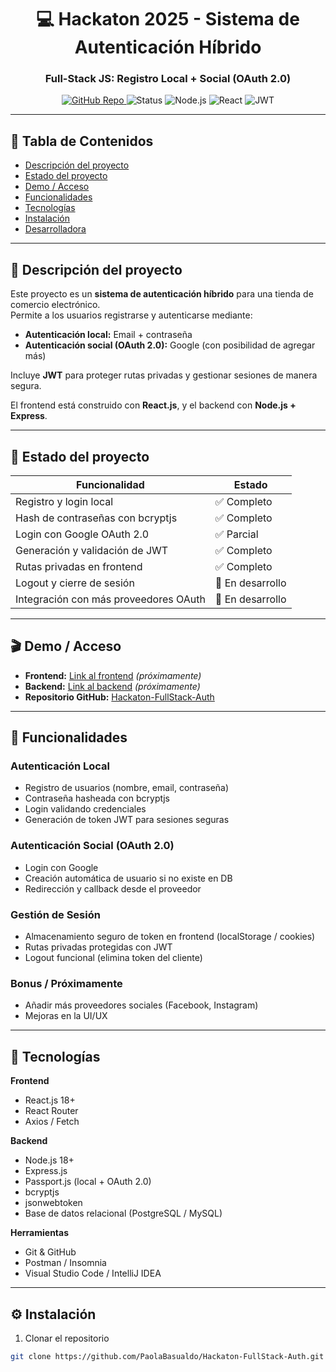 <h1 align="center">
💻 Hackaton 2025 - Sistema de Autenticación Híbrido
</h1>
<h3 align="center">
Full-Stack JS: Registro Local + Social (OAuth 2.0)
</h3>

<p align="center">
  <a href="https://github.com/PaolaBasualdo/Hackaton-FullStack-Auth">
    <img src="https://img.shields.io/badge/GitHub-Repo-blue?logo=github" alt="GitHub Repo"/>
  </a>
  <img src="https://img.shields.io/badge/STATUS-IN%20DESARROLLO-yellow" alt="Status"/>
  <img src="https://img.shields.io/badge/Node.js-18+-green?logo=node.js" alt="Node.js"/>
  <img src="https://img.shields.io/badge/React-18+-blue?logo=react" alt="React"/>
  <img src="https://img.shields.io/badge/JWT-Security-orange" alt="JWT"/>
</p>

---

## 📌 Tabla de Contenidos

- [Descripción del proyecto](#descripción-del-proyecto)  
- [Estado del proyecto](#estado-del-proyecto)  
- [Demo / Acceso](#demo--acceso)  
- [Funcionalidades](#funcionalidades)  
- [Tecnologías](#tecnologías)  
- [Instalación](#instalación)  
- [Desarrolladora](#desarrolladora)  

---

## 📖 Descripción del proyecto

Este proyecto es un **sistema de autenticación híbrido** para una tienda de comercio electrónico.  
Permite a los usuarios registrarse y autenticarse mediante:

- **Autenticación local:** Email + contraseña  
- **Autenticación social (OAuth 2.0):** Google (con posibilidad de agregar más)  

Incluye **JWT** para proteger rutas privadas y gestionar sesiones de manera segura.  

El frontend está construido con **React.js**, y el backend con **Node.js + Express**.

---

## 🚧 Estado del proyecto

| Funcionalidad                        | Estado       |
|-------------------------------------|------------|
| Registro y login local               | ✅ Completo |
| Hash de contraseñas con bcryptjs     | ✅ Completo |
| Login con Google OAuth 2.0           | ✅ Parcial  |
| Generación y validación de JWT       | ✅ Completo |
| Rutas privadas en frontend           | ✅ Completo |
| Logout y cierre de sesión            | 🚧 En desarrollo |
| Integración con más proveedores OAuth| 🚧 En desarrollo |

---

## 🎬 Demo / Acceso

- **Frontend:** [Link al frontend](#) *(próximamente)*  
- **Backend:** [Link al backend](#) *(próximamente)*  
- **Repositorio GitHub:** [Hackaton-FullStack-Auth](https://github.com/PaolaBasualdo/Hackaton-FullStack-Auth)

---

## 🔧 Funcionalidades

### Autenticación Local
- Registro de usuarios (nombre, email, contraseña)
- Contraseña hasheada con bcryptjs
- Login validando credenciales
- Generación de token JWT para sesiones seguras

### Autenticación Social (OAuth 2.0)
- Login con Google
- Creación automática de usuario si no existe en DB
- Redirección y callback desde el proveedor

### Gestión de Sesión
- Almacenamiento seguro de token en frontend (localStorage / cookies)
- Rutas privadas protegidas con JWT
- Logout funcional (elimina token del cliente)

### Bonus / Próximamente
- Añadir más proveedores sociales (Facebook, Instagram)
- Mejoras en la UI/UX

---

## 🚀 Tecnologías

**Frontend**
- React.js 18+
- React Router
- Axios / Fetch

**Backend**
- Node.js 18+
- Express.js
- Passport.js (local + OAuth 2.0)
- bcryptjs
- jsonwebtoken
- Base de datos relacional (PostgreSQL / MySQL)

**Herramientas**
- Git & GitHub
- Postman / Insomnia
- Visual Studio Code / IntelliJ IDEA

---

## ⚙️ Instalación

1. Clonar el repositorio  
```bash
git clone https://github.com/PaolaBasualdo/Hackaton-FullStack-Auth.git
